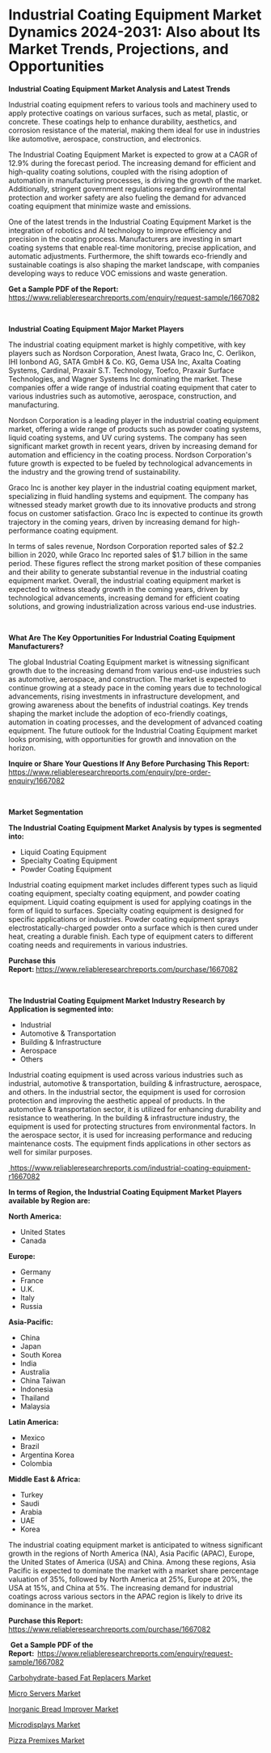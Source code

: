 <p><h1>Industrial Coating Equipment Market Dynamics 2024-2031: Also about Its Market Trends, Projections, and Opportunities</h1></p><p><strong>Industrial Coating Equipment Market Analysis and Latest Trends</strong></p>
<p><p>Industrial coating equipment refers to various tools and machinery used to apply protective coatings on various surfaces, such as metal, plastic, or concrete. These coatings help to enhance durability, aesthetics, and corrosion resistance of the material, making them ideal for use in industries like automotive, aerospace, construction, and electronics.</p><p>The Industrial Coating Equipment Market is expected to grow at a CAGR of 12.9% during the forecast period. The increasing demand for efficient and high-quality coating solutions, coupled with the rising adoption of automation in manufacturing processes, is driving the growth of the market. Additionally, stringent government regulations regarding environmental protection and worker safety are also fueling the demand for advanced coating equipment that minimize waste and emissions.</p><p>One of the latest trends in the Industrial Coating Equipment Market is the integration of robotics and AI technology to improve efficiency and precision in the coating process. Manufacturers are investing in smart coating systems that enable real-time monitoring, precise application, and automatic adjustments. Furthermore, the shift towards eco-friendly and sustainable coatings is also shaping the market landscape, with companies developing ways to reduce VOC emissions and waste generation.</p></p>
<p><strong>Get a Sample PDF of the Report:&nbsp;</strong> <a href="https://www.reliableresearchreports.com/enquiry/request-sample/1667082">https://www.reliableresearchreports.com/enquiry/request-sample/1667082</a></p>
<p>&nbsp;</p>
<p><strong>Industrial Coating Equipment Major Market Players</strong></p>
<p><p>The industrial coating equipment market is highly competitive, with key players such as Nordson Corporation, Anest Iwata, Graco Inc, C. Oerlikon, IHI Ionbond AG, SATA GmbH & Co. KG, Gema USA Inc, Axalta Coating Systems, Cardinal, Praxair S.T. Technology, Toefco, Praxair Surface Technologies, and Wagner Systems Inc dominating the market. These companies offer a wide range of industrial coating equipment that cater to various industries such as automotive, aerospace, construction, and manufacturing.</p><p>Nordson Corporation is a leading player in the industrial coating equipment market, offering a wide range of products such as powder coating systems, liquid coating systems, and UV curing systems. The company has seen significant market growth in recent years, driven by increasing demand for automation and efficiency in the coating process. Nordson Corporation's future growth is expected to be fueled by technological advancements in the industry and the growing trend of sustainability.</p><p>Graco Inc is another key player in the industrial coating equipment market, specializing in fluid handling systems and equipment. The company has witnessed steady market growth due to its innovative products and strong focus on customer satisfaction. Graco Inc is expected to continue its growth trajectory in the coming years, driven by increasing demand for high-performance coating equipment.</p><p>In terms of sales revenue, Nordson Corporation reported sales of $2.2 billion in 2020, while Graco Inc reported sales of $1.7 billion in the same period. These figures reflect the strong market position of these companies and their ability to generate substantial revenue in the industrial coating equipment market. Overall, the industrial coating equipment market is expected to witness steady growth in the coming years, driven by technological advancements, increasing demand for efficient coating solutions, and growing industrialization across various end-use industries.</p></p>
<p>&nbsp;</p>
<p><strong>What Are The Key Opportunities For Industrial Coating Equipment Manufacturers?</strong></p>
<p><p>The global Industrial Coating Equipment market is witnessing significant growth due to the increasing demand from various end-use industries such as automotive, aerospace, and construction. The market is expected to continue growing at a steady pace in the coming years due to technological advancements, rising investments in infrastructure development, and growing awareness about the benefits of industrial coatings. Key trends shaping the market include the adoption of eco-friendly coatings, automation in coating processes, and the development of advanced coating equipment. The future outlook for the Industrial Coating Equipment market looks promising, with opportunities for growth and innovation on the horizon.</p></p>
<p><strong>Inquire or Share Your Questions If Any Before Purchasing This Report:</strong> <a href="https://www.reliableresearchreports.com/enquiry/pre-order-enquiry/1667082">https://www.reliableresearchreports.com/enquiry/pre-order-enquiry/1667082</a></p>
<p>&nbsp;</p>
<p><strong>Market Segmentation</strong></p>
<p><strong>The Industrial Coating Equipment Market Analysis by types is segmented into:</strong></p>
<p><ul><li>Liquid Coating Equipment</li><li>Specialty Coating Equipment</li><li>Powder Coating Equipment</li></ul></p>
<p><p>Industrial coating equipment market includes different types such as liquid coating equipment, specialty coating equipment, and powder coating equipment. Liquid coating equipment is used for applying coatings in the form of liquid to surfaces. Specialty coating equipment is designed for specific applications or industries. Powder coating equipment sprays electrostatically-charged powder onto a surface which is then cured under heat, creating a durable finish. Each type of equipment caters to different coating needs and requirements in various industries.</p></p>
<p><strong>Purchase this Report:&nbsp;</strong><a href="https://www.reliableresearchreports.com/purchase/1667082">https://www.reliableresearchreports.com/purchase/1667082</a></p>
<p>&nbsp;</p>
<p><strong>The Industrial Coating Equipment Market Industry Research by Application is segmented into:</strong></p>
<p><ul><li>Industrial</li><li>Automotive & Transportation</li><li>Building & Infrastructure</li><li>Aerospace</li><li>Others</li></ul></p>
<p><p>Industrial coating equipment is used across various industries such as industrial, automotive & transportation, building & infrastructure, aerospace, and others. In the industrial sector, the equipment is used for corrosion protection and improving the aesthetic appeal of products. In the automotive & transportation sector, it is utilized for enhancing durability and resistance to weathering. In the building & infrastructure industry, the equipment is used for protecting structures from environmental factors. In the aerospace sector, it is used for increasing performance and reducing maintenance costs. The equipment finds applications in other sectors as well for similar purposes.</p></p>
<p><a href="https://www.reliableresearchreports.com/industrial-coating-equipment-r1667082">&nbsp;https://www.reliableresearchreports.com/industrial-coating-equipment-r1667082</a></p>
<p><strong>In terms of Region, the Industrial Coating Equipment Market Players available by Region are:</strong></p>
<p>
    <p> <strong> North America: </strong>
        <ul>
            <li>United States</li>
            <li>Canada</li>
        </ul>
        </p> 
    <p> <strong> Europe: </strong>
        <ul>
            <li>Germany</li>
            <li>France</li>
            <li>U.K.</li>
            <li>Italy</li>
            <li>Russia</li>
        </ul>
        </p> 
    <p> <strong> Asia-Pacific: </strong>
        <ul>
            <li>China</li>
            <li>Japan</li>
            <li>South Korea</li>
            <li>India</li>
            <li>Australia</li>
            <li>China Taiwan</li>
            <li>Indonesia</li>
            <li>Thailand</li>
            <li>Malaysia</li>
        </ul>
        </p> 
    <p> <strong> Latin America: </strong>
        <ul>
            <li>Mexico</li>
            <li>Brazil</li>
            <li>Argentina Korea</li>
            <li>Colombia</li>
        </ul>
        </p> 
    <p> <strong> Middle East & Africa: </strong>
        <ul>
            <li>Turkey</li>
            <li>Saudi</li>
            <li>Arabia</li>
            <li>UAE</li>
            <li>Korea</li>
        </ul>
    </p>
    </p>
<p><p>The industrial coating equipment market is anticipated to witness significant growth in the regions of North America (NA), Asia Pacific (APAC), Europe, the United States of America (USA) and China. Among these regions, Asia Pacific is expected to dominate the market with a market share percentage valuation of 35%, followed by North America at 25%, Europe at 20%, the USA at 15%, and China at 5%. The increasing demand for industrial coatings across various sectors in the APAC region is likely to drive its dominance in the market.</p></p>
<p><strong>Purchase this Report: </strong><a href="https://www.reliableresearchreports.com/purchase/1667082">https://www.reliableresearchreports.com/purchase/1667082</a></p>
<p>&nbsp;<strong>Get a Sample PDF of the Report:&nbsp;&nbsp;</strong><a href="https://www.reliableresearchreports.com/enquiry/request-sample/1667082">https://www.reliableresearchreports.com/enquiry/request-sample/1667082</a></p>
<p><strong></strong></p>
<p><p><a href="https://medium.com/@stephen.russell7684/carbohydrate-based-fat-replacers-market-market-segmentation-geographical-regions-and-market-db902ae51e97">Carbohydrate-based Fat Replacers Market</a></p><p><a href="https://github.com/susanjprice2023/Market-Research-Report-List-2/blob/main/micro-servers-market.md">Micro Servers Market</a></p><p><a href="https://medium.com/@bernadette.james576/inorganic-bread-improver-market-report-by-product-type-emulsifiers-enzymes-oxidizing-8078165353c9">Inorganic Bread Improver Market</a></p><p><a href="https://github.com/dmmanir420/Market-Research-Report-List-2/blob/main/microdisplays-market.md">Microdisplays Market</a></p><p><a href="https://medium.com/@amelia.martin5698/navigating-the-global-pizza-premixes-market-landscape-trends-forecasts-and-impact-analysis-2024-dab30b3b73ab">Pizza Premixes Market</a></p></p>